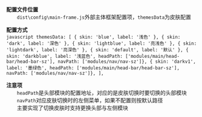 **配置文件位置**</br>
　　`dist\config\main-frame.js`外部主体框架配置项，`themesData`为皮肤配置</br>

**配置方式**</br>
	```javascript
	  themesData: [
		{ skin: 'blue', label: '浅色' },
		{ skin: 'dark', label: '深色' },
		{ skin: 'lightblue', label: '亮浅色' },
		{ skin: 'lightdark', label: '亮深色' },
		{ skin: 'default', label: '默认' },
		{ skin: 'darkblue', label: '浅蓝色', headPath: ['modules/main/head-bar/head-bar-sz'], navPath: ['modules/nav/nav-sz']},
		{ skin: 'darkv1', label: '墨绿色', headPath: ['modules/main/head-bar/head-bar-sz'], navPath: ['modules/nav/nav-sz']},
	  ],
	```

**注意项**</br>
　　`headPath`是头部模块的配置地址，对应的是皮肤切换时要切换的头部模块</br>
　　`navPath`对应皮肤切换时的左侧菜单，如果不配置则按默认路径</br>
　　主要实现了切换皮肤时支持更换头部与左侧模块
	
　　


	